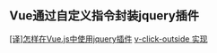 ## Vue通过自定义指令封装jquery插件
[[译]怎样在Vue.js中使用jquery插件](https://www.cnblogs.com/handoing/p/5866830.html)
[ v-click-outside 实现](https://godbasin.github.io/vue-ebook/vue-ebook/5.html#_5-2-%E8%87%AA%E5%AE%9A%E4%B9%89%E6%8C%87%E4%BB%A4)